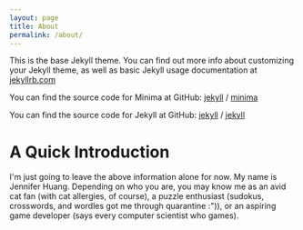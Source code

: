 ```yaml
---
layout: page
title: About
permalink: /about/
---
```


This is the base Jekyll theme. You can find out more info about customizing your Jekyll theme, as well as basic Jekyll usage documentation at [jekyllrb.com](https://jekyllrb.com/)

You can find the source code for Minima at GitHub:
[jekyll][jekyll-organization] /
[minima](https://github.com/jekyll/minima)

You can find the source code for Jekyll at GitHub:
[jekyll][jekyll-organization] /
[jekyll](https://github.com/jekyll/jekyll)


[jekyll-organization]: https://github.com/jekyll

# A Quick Introduction

I'm just going to leave the above information alone for now. My name is Jennifer Huang. Depending on who you are, you may know me as an avid cat fan (with cat allergies, of course), a puzzle enthusiast (sudokus, crosswords, and wordles got me through quarantine :")), or an aspiring game developer (says every computer scientist who games).
